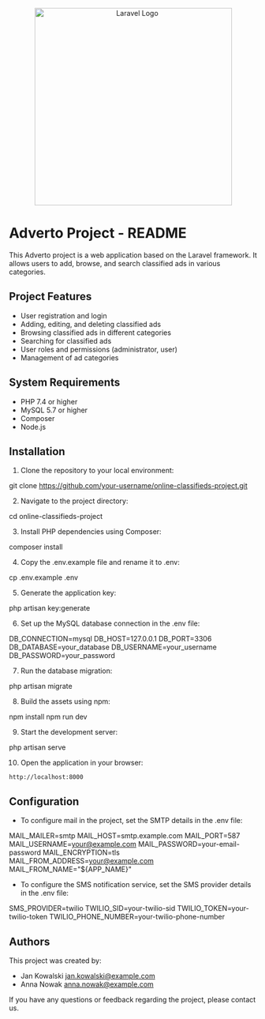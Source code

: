 <p align="center"><img src="{{ asset('img/images/icons/logo.png') }}" width="400" alt="Laravel Logo"></a></p>


# Adverto Project - README

This Adverto project is a web application based on the Laravel framework. It allows users to add, browse, and search classified ads in various categories.

## Project Features

- User registration and login
- Adding, editing, and deleting classified ads
- Browsing classified ads in different categories
- Searching for classified ads
- User roles and permissions (administrator, user)
- Management of ad categories

## System Requirements

- PHP 7.4 or higher
- MySQL 5.7 or higher
- Composer
- Node.js

## Installation

1. Clone the repository to your local environment:

git clone https://github.com/your-username/online-classifieds-project.git

2. Navigate to the project directory:

cd online-classifieds-project

3. Install PHP dependencies using Composer:

composer install

4. Copy the .env.example file and rename it to .env:

cp .env.example .env

5. Generate the application key:

php artisan key:generate

6. Set up the MySQL database connection in the .env file:

DB_CONNECTION=mysql
DB_HOST=127.0.0.1
DB_PORT=3306
DB_DATABASE=your_database
DB_USERNAME=your_username
DB_PASSWORD=your_password

7. Run the database migration:

php artisan migrate

8. Build the assets using npm:

npm install
npm run dev

9. Start the development server:

php artisan serve

10. Open the application in your browser:

 ```
 http://localhost:8000
 ```

## Configuration

- To configure mail in the project, set the SMTP details in the .env file:

MAIL_MAILER=smtp
MAIL_HOST=smtp.example.com
MAIL_PORT=587
MAIL_USERNAME=your@example.com
MAIL_PASSWORD=your-email-password
MAIL_ENCRYPTION=tls
MAIL_FROM_ADDRESS=your@example.com
MAIL_FROM_NAME="${APP_NAME}"

- To configure the SMS notification service, set the SMS provider details in the .env file:

SMS_PROVIDER=twilio
TWILIO_SID=your-twilio-sid
TWILIO_TOKEN=your-twilio-token
TWILIO_PHONE_NUMBER=your-twilio-phone-number

## Authors

This project was created by:

- Jan Kowalski <jan.kowalski@example.com>
- Anna Nowak <anna.nowak@example.com>

If you have any questions or feedback regarding the project, please contact us.